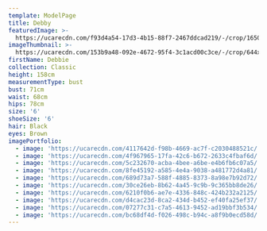 ```yaml
---
template: ModelPage
title: Debby
featuredImage: >-
  https://ucarecdn.com/f93d4a54-17d3-4b15-88f7-2467ddcad219/-/crop/1650x977/0,0/-/preview/
imageThumbnail: >-
  https://ucarecdn.com/153b9a48-092e-4672-95f4-3c1acd00c3ce/-/crop/644x874/4,0/-/preview/
firstName: Debbie
collection: Classic
height: 158cm
measurementType: bust
bust: 71cm
waist: 68cm
hips: 78cm
size: '6'
shoeSize: '6'
hair: Black
eyes: Brown
imagePortfolio:
  - image: 'https://ucarecdn.com/4117642d-f98b-4669-ac7f-c2030488521c/'
  - image: 'https://ucarecdn.com/4f967965-17fa-42c6-b672-2633c4fbaf6d/'
  - image: 'https://ucarecdn.com/5c232670-acba-4bee-a6be-e4b6fb6c07a5/'
  - image: 'https://ucarecdn.com/8fe45192-a585-4e4a-9038-a481772d4a81/'
  - image: 'https://ucarecdn.com/689d73a7-588f-4885-8373-8a98e7b92d72/'
  - image: 'https://ucarecdn.com/30ce26eb-8b62-4a45-9c9b-9c365bb8de26/'
  - image: 'https://ucarecdn.com/6210f0b6-ae7e-4336-848c-424b232a2125/'
  - image: 'https://ucarecdn.com/d4cac23d-8ca2-434d-b452-ef40fa25ef37/'
  - image: 'https://ucarecdn.com/07277c31-c7a5-4613-9452-ad19bbf3b534/'
  - image: 'https://ucarecdn.com/bc68df4d-f026-498c-b94c-a8f9b0ecd58d/'
---
```



